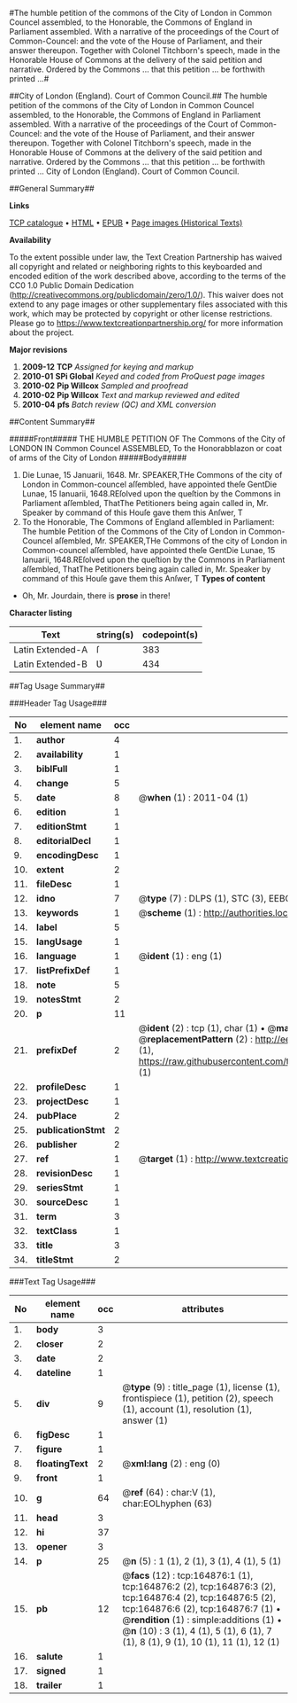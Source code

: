 #The humble petition of the commons of the City of London in Common Councel assembled, to the Honorable, the Commons of England in Parliament assembled. With a narrative of the proceedings of the Court of Common-Councel: and the vote of the House of Parliament, and their answer thereupon. Together with Colonel Titchborn's speech, made in the Honorable House of Commons at the delivery of the said petition and narrative. Ordered by the Commons ... that this petition ... be forthwith printed ...#

##City of London (England). Court of Common Council.##
The humble petition of the commons of the City of London in Common Councel assembled, to the Honorable, the Commons of England in Parliament assembled. With a narrative of the proceedings of the Court of Common-Councel: and the vote of the House of Parliament, and their answer thereupon. Together with Colonel Titchborn's speech, made in the Honorable House of Commons at the delivery of the said petition and narrative. Ordered by the Commons ... that this petition ... be forthwith printed ...
City of London (England). Court of Common Council.

##General Summary##

**Links**

[TCP catalogue](http://www.ota.ox.ac.uk/tcp/)  • 
[HTML](http://tei.it.ox.ac.uk/tcp/Texts-HTML/free/A86/A86791.html)  • 
[EPUB](http://tei.it.ox.ac.uk/tcp/Texts-EPUB/free/A86/A86791.epub) • 
[Page images (Historical Texts)](https://historicaltexts.jisc.ac.uk/eebo-99862769e)

**Availability**

To the extent possible under law, the Text Creation Partnership has waived all copyright and related or neighboring rights to this keyboarded and encoded edition of the work described above, according to the terms of the CC0 1.0 Public Domain Dedication (http://creativecommons.org/publicdomain/zero/1.0/). This waiver does not extend to any page images or other supplementary files associated with this work, which may be protected by copyright or other license restrictions. Please go to https://www.textcreationpartnership.org/ for more information about the project.

**Major revisions**

1. __2009-12__ __TCP__ *Assigned for keying and markup*
1. __2010-01__ __SPi Global__ *Keyed and coded from ProQuest page images*
1. __2010-02__ __Pip Willcox__ *Sampled and proofread*
1. __2010-02__ __Pip Willcox__ *Text and markup reviewed and edited*
1. __2010-04__ __pfs__ *Batch review (QC) and XML conversion*

##Content Summary##

#####Front#####
THE HUMBLE PETITION OF The Commons of the City of LONDON IN Common Councel ASSEMBLED, To the Honorabblazon or coat of arms of the City of London
#####Body#####

1. Die Lunae, 15 Januarii, 1648.
Mr. SPEAKER,THe Commons of the city of London in Common-councel aſſembled, have appointed theſe GentDie Lunae, 15 Ianuarii, 1648.REſolved upon the queſtion by the Commons in Parliament aſſembled, ThatThe Petitioners being again called in, Mr. Speaker by command of this Houſe gave them this Anſwer, T
1. To the Honorable, The Commons of England aſſembled in Parliament: The humble Petition of the Commons of the City of London in Common-Councel aſſembled,
Mr. SPEAKER,THe Commons of the city of London in Common-councel aſſembled, have appointed theſe GentDie Lunae, 15 Ianuarii, 1648.REſolved upon the queſtion by the Commons in Parliament aſſembled, ThatThe Petitioners being again called in, Mr. Speaker by command of this Houſe gave them this Anſwer, T
**Types of content**

  * Oh, Mr. Jourdain, there is **prose** in there!

**Character listing**


|Text|string(s)|codepoint(s)|
|---|---|---|
|Latin Extended-A|ſ|383|
|Latin Extended-B|Ʋ|434|

##Tag Usage Summary##

###Header Tag Usage###

|No|element name|occ|attributes|
|---|---|---|---|
|1.|__author__|4||
|2.|__availability__|1||
|3.|__biblFull__|1||
|4.|__change__|5||
|5.|__date__|8| @__when__ (1) : 2011-04 (1)|
|6.|__edition__|1||
|7.|__editionStmt__|1||
|8.|__editorialDecl__|1||
|9.|__encodingDesc__|1||
|10.|__extent__|2||
|11.|__fileDesc__|1||
|12.|__idno__|7| @__type__ (7) : DLPS (1), STC (3), EEBO-CITATION (1), PROQUEST (1), VID (1)|
|13.|__keywords__|1| @__scheme__ (1) : http://authorities.loc.gov/ (1)|
|14.|__label__|5||
|15.|__langUsage__|1||
|16.|__language__|1| @__ident__ (1) : eng (1)|
|17.|__listPrefixDef__|1||
|18.|__note__|5||
|19.|__notesStmt__|2||
|20.|__p__|11||
|21.|__prefixDef__|2| @__ident__ (2) : tcp (1), char (1)  •  @__matchPattern__ (2) : ([0-9\-]+):([0-9IVX]+) (1), (.+) (1)  •  @__replacementPattern__ (2) : http://eebo.chadwyck.com/downloadtiff?vid=$1&page=$2 (1), https://raw.githubusercontent.com/textcreationpartnership/Texts/master/tcpchars.xml#$1 (1)|
|22.|__profileDesc__|1||
|23.|__projectDesc__|1||
|24.|__pubPlace__|2||
|25.|__publicationStmt__|2||
|26.|__publisher__|2||
|27.|__ref__|1| @__target__ (1) : http://www.textcreationpartnership.org/docs/. (1)|
|28.|__revisionDesc__|1||
|29.|__seriesStmt__|1||
|30.|__sourceDesc__|1||
|31.|__term__|3||
|32.|__textClass__|1||
|33.|__title__|3||
|34.|__titleStmt__|2||


###Text Tag Usage###

|No|element name|occ|attributes|
|---|---|---|---|
|1.|__body__|3||
|2.|__closer__|2||
|3.|__date__|2||
|4.|__dateline__|1||
|5.|__div__|9| @__type__ (9) : title_page (1), license (1), frontispiece (1), petition (2), speech (1), account (1), resolution (1), answer (1)|
|6.|__figDesc__|1||
|7.|__figure__|1||
|8.|__floatingText__|2| @__xml:lang__ (2) : eng (0)|
|9.|__front__|1||
|10.|__g__|64| @__ref__ (64) : char:V (1), char:EOLhyphen (63)|
|11.|__head__|3||
|12.|__hi__|37||
|13.|__opener__|3||
|14.|__p__|25| @__n__ (5) : 1 (1), 2 (1), 3 (1), 4 (1), 5 (1)|
|15.|__pb__|12| @__facs__ (12) : tcp:164876:1 (1), tcp:164876:2 (2), tcp:164876:3 (2), tcp:164876:4 (2), tcp:164876:5 (2), tcp:164876:6 (2), tcp:164876:7 (1)  •  @__rendition__ (1) : simple:additions (1)  •  @__n__ (10) : 3 (1), 4 (1), 5 (1), 6 (1), 7 (1), 8 (1), 9 (1), 10 (1), 11 (1), 12 (1)|
|16.|__salute__|1||
|17.|__signed__|1||
|18.|__trailer__|1||
